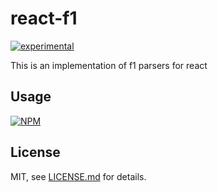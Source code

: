 # react-f1

[![experimental](http://badges.github.io/stability-badges/dist/experimental.svg)](http://github.com/badges/stability-badges)

This is an implementation of f1 parsers for react

## Usage

[![NPM](https://nodei.co/npm/react-f1.png)](https://www.npmjs.com/package/react-f1)

## License

MIT, see [LICENSE.md](http://github.com/Jam3/react-f1/blob/master/LICENSE.md) for details.
